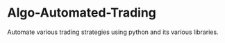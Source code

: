# Algo-Automated-Trading
Automate various trading strategies using python and its various libraries.
